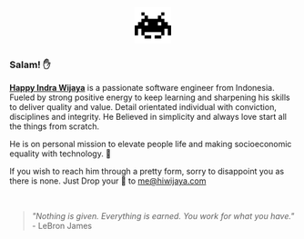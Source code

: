 <p align="center">
  <img src="https://github.com/hiwijaya/hiwijaya/blob/master/img/alien.gif" alt="Invader" width="64px"/>
</p>

### Salam! ✋
[**Happy Indra Wijaya**](https://hiwijaya.com) is a passionate software engineer from Indonesia. Fueled by strong positive energy to keep learning and sharpening his skills to deliver quality and value. Detail orientated individual with conviction, disciplines and integrity. He Believed in simplicity and always love start all the things from scratch.

He is on personal mission to elevate people life and making socioeconomic equality with technology. 🚀

If you wish to reach him through a pretty form, sorry to disappoint you as there is none. Just Drop your 💬 to [me@hiwijaya.com](mailto:me@hiwijaya.com)

<br/>

> <i>"Nothing is given. Everything is earned. You work for what you have."</i> - LeBron James
